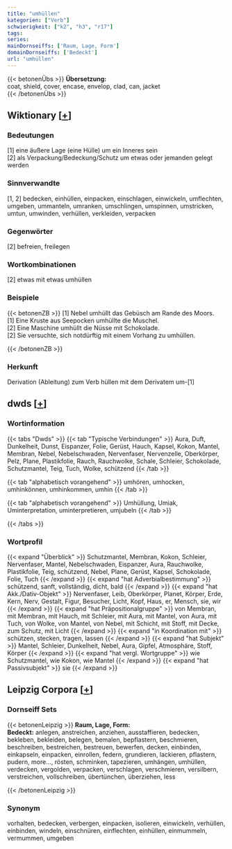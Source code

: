 ```yaml
---
title: "umhüllen"
kategorien: ["Verb"]
schwierigkeit: ["k2", "h3", "r17"]
tags:
series:
mainDornseiffs: ['Raum, Lage, Form']
domainDornseiffs: ['Bedeckt']
url: "umhüllen"
---
```


{{< betonenÜbs >}}
**Übersetzung:**  
coat, shield, cover, encase, envelop, clad, can, jacket  
{{< /betonenÜbs >}}

## Wiktionary [[+](https://de.wiktionary.org/wiki/umhüllen)]

### Bedeutungen
[1] eine äußere Lage (eine Hülle) um ein Inneres sein  
[2] als Verpackung/Bedeckung/Schutz um etwas oder jemanden gelegt werden  

### Sinnverwandte
[1, 2] bedecken, einhüllen, einpacken, einschlagen, einwickeln, umflechten, umgeben, ummanteln, umranken, umschlingen, umspinnen, umstricken, umtun, umwinden, verhüllen, verkleiden, verpacken  

### Gegenwörter
[2] befreien, freilegen  

### Wortkombinationen
[2] etwas mit etwas umhüllen  

### Beispiele
{{< betonenZB >}}
[1] Nebel umhüllt das Gebüsch am Rande des Moors.  
[1] Eine Kruste aus Seepocken umhüllte die Muschel.  
[2] Eine Maschine umhüllt die Nüsse mit Schokolade.  
[2] Sie versuchte, sich notdürftig mit einem Vorhang zu umhüllen.  

{{< /betonenZB >}}
### Herkunft
Derivation (Ableitung) zum Verb hüllen mit dem Derivatem um-[1]  



## dwds [[+](https://www.dwds.de/wb/umhüllen)]

### Wortinformation
{{< tabs "Dwds" >}}
{{< tab "Typische Verbindungen" >}}
Aura, Duft, Dunkelheit, Dunst, Eispanzer, Folie, Gerüst, Hauch, Kapsel, Kokon, Mantel, Membran, Nebel, Nebelschwaden, Nervenfaser, Nervenzelle, Oberkörper, Pelz, Plane, Plastikfolie, Rauch, Rauchwolke, Schale, Schleier, Schokolade, Schutzmantel, Teig, Tuch, Wolke, schützend
{{< /tab >}}

{{< tab "alphabetisch vorangehend" >}}
umhören, umhocken, umhinkönnen, umhinkommen, umhin
{{< /tab >}}

{{< tab "alphabetisch vorangehend" >}}
Umhüllung, Umiak, Uminterpretation, uminterpretieren, umjubeln
{{< /tab >}}

{{< /tabs >}}

### Wortprofil
{{< expand "Überblick" >}} Schutzmantel, Membran, Kokon, Schleier, Nervenfaser, Mantel, Nebelschwaden, Eispanzer, Aura, Rauchwolke, Plastikfolie, Teig, schützend, Nebel, Plane, Gerüst, Kapsel, Schokolade, Folie, Tuch {{< /expand >}}
{{< expand "hat Adverbialbestimmung" >}} schützend, sanft, vollständig, dicht, bald {{< /expand >}}
{{< expand "hat Akk./Dativ-Objekt" >}} Nervenfaser, Leib, Oberkörper, Planet, Körper, Erde, Kern, Nerv, Gestalt, Figur, Besucher, Licht, Kopf, Haus, er, Mensch, sie, wir {{< /expand >}}
{{< expand "hat Präpositionalgruppe" >}} von Membran, mit Membran, mit Hauch, mit Schleier, mit Aura, mit Mantel, von Aura, mit Tuch, von Wolke, von Mantel, von Nebel, mit Schicht, mit Stoff, mit Decke, zum Schutz, mit Licht {{< /expand >}}
{{< expand "in Koordination mit" >}} schützen, stecken, tragen, lassen {{< /expand >}}
{{< expand "hat Subjekt" >}} Mantel, Schleier, Dunkelheit, Nebel, Aura, Gipfel, Atmosphäre, Stoff, Körper {{< /expand >}}
{{< expand "hat vergl. Wortgruppe" >}} wie Schutzmantel, wie Kokon, wie Mantel {{< /expand >}}
{{< expand "hat Passivsubjekt" >}} sie {{< /expand >}}

## Leipzig Corpora [[+](https://corpora.uni-leipzig.de/en/res?word=umhüllen&corpusId=deu_newscrawl-public_2018)]

### Dornseiff Sets
{{< betonenLeipzig >}}
**Raum, Lage, Form:**  
**Bedeckt:** anlegen, anstreichen, anziehen, ausstaffieren, bedecken, bekleben, bekleiden, belegen, bemalen, bepflastern, beschmieren, beschreiben, bestreichen, bestreuen, bewerfen, decken, einbinden, einkapseln, einpacken, einrollen, federn, grundieren, lackieren, pflastern, pudern, more..., rösten, schminken, tapezieren, umhängen, umhüllen, verdecken, vergolden, verpacken, verschlagen, verschmieren, versilbern, verstreichen, vollschreiben, übertünchen, überziehen, less  

{{< /betonenLeipzig >}}

### Synonym
vorhalten, bedecken, verbergen, einpacken, isolieren, einwickeln, verhüllen, einbinden, windeln, einschnüren, einflechten, einhüllen, einmummeln, vermummen, umgeben

